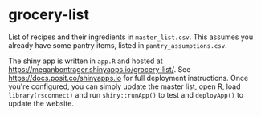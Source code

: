 # grocery-list

List of recipes and their ingredients in `master_list.csv`. This assumes you already have some pantry items, listed in `pantry_assumptions.csv`. 

The shiny app is written in `app.R` and hosted at <https://meganbontrager.shinyapps.io/grocery-list/>. See <https://docs.posit.co/shinyapps.io> for full deployment instructions. Once you're configured, you can simply update the master list, open R, load `library(rsconnect)` and run `shiny::runApp()` to test and `deployApp()` to update the website. 
